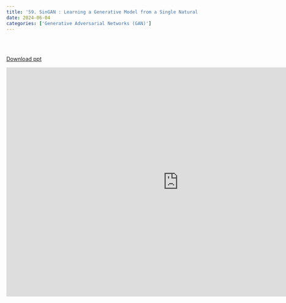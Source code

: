 ```yaml
---
title: '59. SinGAN : Learning a Generative Model from a Single Natural Image'
date: 2024-06-04
categories: ['Generative Adversarial Networks (GAN)']
---
```


<br><br>

[Download ppt](/ppt/59.pptx)

<center>
<iframe src="https://docs.google.com/presentation/d/e/2PACX-1vTaLCkslbJpNkWG7i4HcALlu3LGQqNzX-SeZvWJmih2Dnuzz_tW1UHr9qfD0oqpWQ/embed?start=false&loop=false&delayms=3000" frameborder="0" width="900" height="600" allowfullscreen="true" mozallowfullscreen="true" webkitallowfullscreen="true min-width="350px"></iframe>
</center>

<br>

<script src="https://utteranc.es/client.js"
        repo="RTOS-KGU/RTOS-utterances-comment"
        issue-term="pathname"
        label="Comment"
        theme="github-light"
        crossorigin="anonymous"
        async>
</script>